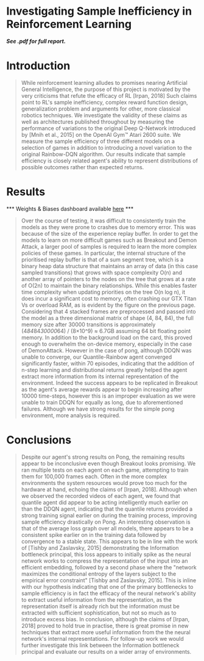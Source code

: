 # Investigating Sample Inefficiency in Reinforcement Learning

***See .pdf for full report.***

# Introduction
> While reinforcement learning alludes to promises nearing Artificial General Intelligence, the purpose of this project is motivated by the very criticisms that refute the efficacy of RL [Irpan, 2018]
Such claims point to RL's sample inefficiency, complex reward function design, generalization
problem and arguments for other, more classical robotics techniques. We investigate the validity of these claims as well as architectures published throughout by measuring the performance
of variations to the original Deep Q-Network introduced by [Mnih et al., 2015] on the OpenAI Gym™ Atari 2600 suite. We measure the sample efficiency of three different models on a
selection of games in addition to introducing a novel variation to the original Rainbow-DQN algorithm. Our results indicate that sample efficiency is closely related agent's ability to represent
distributions of possible outcomes rather than expected returns.

# Results
*** Weights & Biases dashboard available <a href="https://app.wandb.ai/honne23/final_evals?workspace=user-honne23 ">here</a> ***
> Over the course of testing, it was difficult to consistently train the models as they were prone to
crashes due to memory error. This was because of the size of the experience replay buffer. In
order to get the models to learn on more difficult games such as Breakout and Demon Attack, a
larger pool of samples is required to learn the more complex policies of these games. In particular,
the internal structure of the prioritised replay buffer is that of a sum segment tree, which is a binary
heap data structure that maintains an array of data (in this case sampled transitions) that grows
with space complexity O(n) and another array of pointers to the nodes on the tree that grows
at a rate of O(2n) to maintain the binary relationships. While this enables faster time complexity
when updating priorities on the tree O(n log n), it does incur a significant cost to memory, often
crashing our GTX Titan Vs or overload RAM, as is evident by the figure on the previous page.
Considering that 4 stacked frames are preprocessed and passed into the model as a three dimensional matrix of shape (4, 84, 84), the full memory size after 30000 transitions is approximately (4*84*84*30000*64) / (8×10^9) ≈ 6.7GB assuming 64 bit floating point memory. In addition to the background
load on the card, this proved enough to overwhelm the on-device memory, especially in the case of DemonAttack.
However in the case of pong, although DDQN was unable to converge, our Quantile-Rainbow
agent converged significantly faster, within 70 episodes, indicating that the addition of n-step
learning and distributional returns greatly helped the agent extract more information from its internal representation of the environment. Indeed the success appears to be replicated in Breakout as the agent's average rewards appear to begin increasing after 10000 time-steps, however
this is an improper evaluation as we were unable to train DDQN for equally as long, due to
aforementioned failures. Although we have strong results for the simple pong environment,
more analysis is required.

# Conclusions
> Despite our agent's strong results on Pong, the remaining results appear to be inconclusive even
though Breakout looks promising. We ran multiple tests on each agent on each game, attempting
to train them for 100,000 frames each. Often in the more complex environments the system
resources would prove too much for the hardware at hand, echoing the claims of [Irpan, 2018].
Although when we observed the recorded videos of each agent, we found that quantile agent
did appear to be acting intelligently much earlier on than the DDQN agent, indicating that the
quantile returns provided a strong training signal earlier on during the training process, improving
sample efficiency drastically on Pong.
An interesting observation is that of the average loss graph over all models, there appears to be a
consistent spike earlier on in the training data followed by convergence to a stable state. This appears to be in line with the work of [Tishby and Zaslavsky, 2015] demonstrating the Information
bottleneck principal, this loss appears to initially spike as the neural network works to compress
the representation of the input into an efficient embedding, followed by a second phase where
the "network maximizes the conditional entropy of the layers subject to the empirical error constraint" [Tishby and Zaslavsky, 2015]. This is inline with our hypothesis indicating that one of
the primary bottlenecks to sample efficiency is in fact the efficacy of the neural network's ability to extract useful information from the representation, as the representation itself is already
rich but the information must be extracted with sufficient sophistication, but not so much as to
introduce excess bias.
In conclusion, although the claims of [Irpan, 2018] proved to hold true in practise, there is great
promise in new techniques that extract more useful information from the the neural network's
internal representations. For follow-up work we would further investigate this link between the
Information bottleneck principal and evaluate our results on a wider array of environments.


